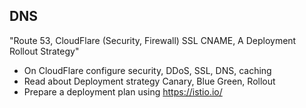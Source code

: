 ## DNS 

"Route 53, CloudFlare (Security, Firewall)
SSL
CNAME, A 
Deployment Rollout Strategy"	




- On CloudFlare configure security, DDoS, SSL, DNS, caching
- Read about Deployment strategy Canary, Blue Green, Rollout
- Prepare a deployment plan using https://istio.io/ 